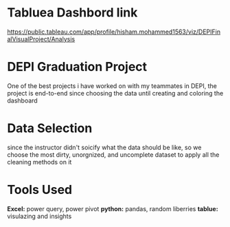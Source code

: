 # Tabluea Dashbord link
https://public.tableau.com/app/profile/hisham.mohammed1563/viz/DEPIFinalVisualProject/Analysis
# DEPI Graduation Project
One of the best projects i have worked on with my teammates in DEPI, the project is end-to-end since choosing the data until creating and coloring the dashboard

# Data Selection
since the instructor didn't soicify what the data should be like, so we choose the most dirty, unorgnized, and uncomplete dataset to apply all the cleaning methods on it

# Tools Used 
**Excel:** power query, power pivot
**python:** pandas, random liberries
**tablue:** visulazing and insights
